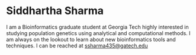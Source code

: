 # Siddhartha Sharma

I am a Bioinformatics graduate student at Georgia Tech highly interested in studying population genetics using analytical and computational methods. I am always on the lookout to learn about new bioinformatics tools and techniques. I can be reached at ssharma435@gatech.edu

